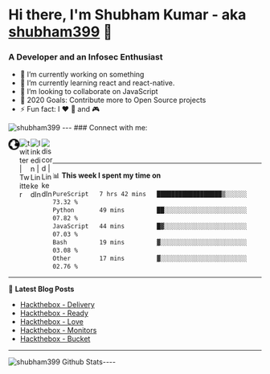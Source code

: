 # Hi there, I'm Shubham Kumar - aka [shubham399][website] 👋

### A Developer and an Infosec Enthusiast

- 🔭 I’m currently working on something
- 🌱 I’m currently learning react and react-native. 
- 👯 I’m looking to collaborate on JavaScript
- 🥅 2020 Goals: Contribute more to Open Source projects
- ⚡ Fun fact: I ❤️ 🐶 and 🎮


<img src="https://komarev.com/ghpvc/?username=shubham399" alt="shubham399" />
---
### Connect with me:

[<img align="left" alt="Website" width="22px" src="https://raw.githubusercontent.com/iconic/open-iconic/master/svg/globe.svg" />][website]
[<img align="left" alt="twitter | Twitter" width="22px" src="https://cdn.jsdelivr.net/npm/simple-icons@v3/icons/twitter.svg" />][twitter]
[<img align="left" alt="linkedin | LinkedIn" width="22px" src="https://cdn.jsdelivr.net/npm/simple-icons@v3/icons/linkedin.svg" />][linkedin]
[<img align="left" alt="discord | LinkedIn" width="22px" src="https://cdn.jsdelivr.net/npm/simple-icons@v3/icons/discord.svg" />][discord]


<br />
<br />

---
📊 **This week I spent my time on**
<!--START_SECTION:waka-->
```text
PureScript   7 hrs 42 mins   ██████████████████▒░░░░░░   73.32 % 
Python       49 mins         ██░░░░░░░░░░░░░░░░░░░░░░░   07.82 % 
JavaScript   44 mins         █▓░░░░░░░░░░░░░░░░░░░░░░░   07.03 % 
Bash         19 mins         ▓░░░░░░░░░░░░░░░░░░░░░░░░   03.08 % 
Other        17 mins         ▓░░░░░░░░░░░░░░░░░░░░░░░░   02.76 % 
```
<!--END_SECTION:waka-->

---
📕 **Latest Blog Posts**
<!-- BLOG-POST-LIST:START -->
- [Hackthebox - Delivery](https://f3v3r.in/htb/machines/retired/delivery/)
- [Hackthebox - Ready](https://f3v3r.in/htb/machines/retired/ready/)
- [Hackthebox - Love](https://f3v3r.in/htb/machines/active/love/)
- [Hackthebox - Monitors](https://f3v3r.in/htb/machines/active/monitors/)
- [Hackthebox - Bucket](https://f3v3r.in/htb/machines/retired/bucket/)
<!-- BLOG-POST-LIST:END -->
---

<img align="left" alt="shubham399 Github Stats" src="https://github-readme-stats.vercel.app/api?username=shubham399&show_icons=true&hide_border=true&count_private=true" />
----

[website]:  https://shubhkumar.in/about/
[twitter]:  https://twitter.com/shubhkumar01/
[linkedin]: https://www.linkedin.com/in/shubham399/
[discord]:  https://discordapp.com/users/397613413301354497
